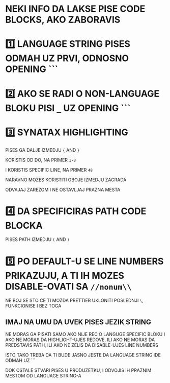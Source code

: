 # NEKI INFO DA LAKSE PISE CODE BLOCKS, AKO ZABORAVIS

# :one: LANGUAGE STRING PISES ODMAH UZ PRVI, ODNOSNO OPENING ```

# :two: AKO SE RADI O NON-LANGUAGE BLOKU PISI `_` UZ OPENING ```

# :three: SYNATAX HIGHLIGHTING

PISES GA DALJE IZMEDJU `{` AND `}`

KORISTIS OD DO, NA PRIMER `1-8`

I KORISTIS SPECIFIC LINE, NA PRIMER `48`

NARAVNO MOZES KORISTITI OBOJE IZMEDJU ZAGRADA

ODVAJAJ ZAREZOM I NE OSTAVLJAJ PRAZNA MESTA

# :four: DA SPECIFICIRAS PATH CODE BLOCKA

PISES PATH IZMEDJU `(` AND `)`

# :five: PO DEFAULT-U SE LINE NUMBERS PRIKAZUJU, A TI IH MOZES DISABLE-OVATI SA `//nonum\\`

NE BOJ SE STO CE TI MOZDA PRETTIER UKLONITI POSLEDNJI `\`, FUNKCIONISE I BEZ TOGA

## IMAJ NA UMU DA UVEK PISES JEZIK STRING

NE MORAS GA PISATI SAMO AKO NIJE REC O LANGUGE SPECIFIC BLOKU I AKO NE MORAS DA HIGHLIGHT-UJES REDOVE, ILI AKO NE MORAS DA PREDSTAVIS PATH, ILI AKO NE ZELIS DA DISABLE-UJES LINE NUMBERS

ISTO TAKO TREBA DA TI BUDE JASNO JESTE DA LANGUAGE STRING IDE ODMAH UZ ```

DOK OSTALE STVARI PISES U PRODUZETKU, I ODVOJIS IH PRAZNIM MESTOM OD LANGUAGE STRING-A
